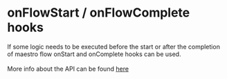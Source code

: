 # onFlowStart / onFlowComplete hooks

If some logic needs to be executed before the start or after the completion of maestro flow onStart and onComplete hooks can be used.\
\
More info about the API can be found [here](../api-reference/configuration/flow-configuration.md)

